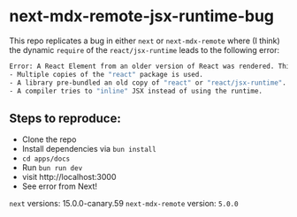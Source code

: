 # next-mdx-remote-jsx-runtime-bug

This repo replicates a bug in either `next` or `next-mdx-remote` where (I think) the dynamic `require` of the `react/jsx-runtime` leads to the following error:

```sh
Error: A React Element from an older version of React was rendered. This is not supported. It can happen if:
- Multiple copies of the "react" package is used.
- A library pre-bundled an old copy of "react" or "react/jsx-runtime".
- A compiler tries to "inline" JSX instead of using the runtime.
```

## Steps to reproduce:

- Clone the repo
- Install dependencies via `bun install`
- `cd apps/docs`
- Run `bun run dev`
- visit http://localhost:3000
- See error from Next!

`next` versions: 15.0.0-canary.59
`next-mdx-remote` version: `5.0.0`
